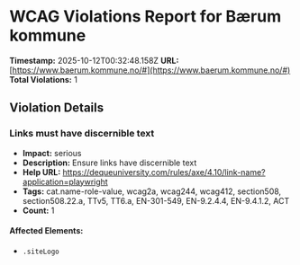# WCAG Violations Report for Bærum kommune

**Timestamp:** 2025-10-12T00:32:48.158Z
**URL:** [https://www.baerum.kommune.no/#](https://www.baerum.kommune.no/#)
**Total Violations:** 1

## Violation Details

### Links must have discernible text

- **Impact:** serious
- **Description:** Ensure links have discernible text
- **Help URL:** https://dequeuniversity.com/rules/axe/4.10/link-name?application=playwright
- **Tags:** cat.name-role-value, wcag2a, wcag244, wcag412, section508, section508.22.a, TTv5, TT6.a, EN-301-549, EN-9.2.4.4, EN-9.4.1.2, ACT
- **Count:** 1

#### Affected Elements:

- `.siteLogo`
